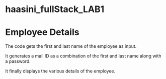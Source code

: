 # haasini_fullStack_LAB1
# Employee Details
The code gets the first and last name of the employee as input.

It generates a mail ID as  a combination of the first and last name along with a password.

It finally displays the various details of the employee. 
